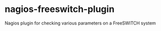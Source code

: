 nagios-freeswitch-plugin
========================

Nagios plugin for checking various parameters on a FreeSWITCH system
